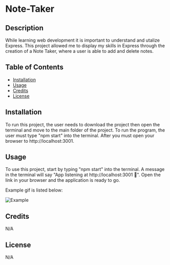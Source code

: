 # Note-Taker

## Description

While learning web development it is important to understand and utalize Express.
This project allowed me to display my skills in Express through the creation of a Note Taker, where
a user is able to add and delete notes.

## Table of Contents

- [Installation](#installation)
- [Usage](#usage)
- [Credits](#credits)
- [License](#license)

## Installation

To run this project, the user needs to download the project then open the terminal and move to the main folder of the project. To run the program, the user must type "npm start" into the terminal. After you must open your browser to
http://localhost:3001.

## Usage

To use this project, start by typing "npm start" into the terminal. A message in the terminal will say "App listening at http://localhost:3001 🚀". Open the link in your browser and the application is ready to go.

Example gif is listed below:

![Example](images/example.gif)

## Credits

N/A

## License

N/A